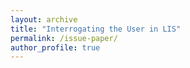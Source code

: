 ```yaml
---
layout: archive
title: "Interrogating the User in LIS"
permalink: /issue-paper/
author_profile: true
---
```


